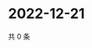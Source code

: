 # 2022-12-21

共 0 条

<!-- BEGIN WEIBO -->
<!-- 最后更新时间 Wed Dec 21 2022 13:01:12 GMT+0800 (China Standard Time) -->

<!-- END WEIBO -->
